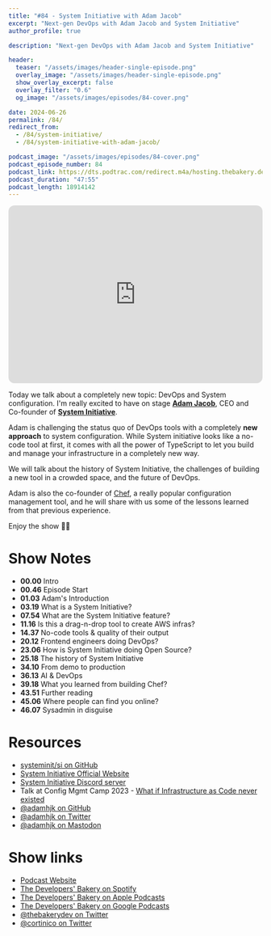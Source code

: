 ```yaml
---
title: "#84 - System Initiative with Adam Jacob"
excerpt: "Next-gen DevOps with Adam Jacob and System Initiative"
author_profile: true

description: "Next-gen DevOps with Adam Jacob and System Initiative"

header:
  teaser: "/assets/images/header-single-episode.png"
  overlay_image: "/assets/images/header-single-episode.png"
  show_overlay_excerpt: false
  overlay_filter: "0.6"
  og_image: "/assets/images/episodes/84-cover.png"

date: 2024-06-26
permalink: /84/
redirect_from:
  - /84/system-initiative/
  - /84/system-initiative-with-adam-jacob/

podcast_image: "/assets/images/episodes/84-cover.png"
podcast_episode_number: 84
podcast_link: https://dts.podtrac.com/redirect.m4a/hosting.thebakery.dev/84-thedevelopersbakery-systeminit.m4a
podcast_duration: "47:55"
podcast_length: 18914142
---
```


<iframe style="border-radius:12px" src="https://open.spotify.com/embed/episode/1cudmXVt5yXItF1YNbG2zQ?utm_source=generator" width="100%" height="352" frameBorder="0" allowfullscreen="" allow="autoplay; clipboard-write; encrypted-media; fullscreen; picture-in-picture" loading="lazy"></iframe>

Today we talk about a completely new topic: DevOps and System configuration. I'm really excited to have on stage [**Adam Jacob**](https://twitter.com/adamhjk), CEO and Co-founder of [**System Initiative**](https://www.systeminit.com/).

Adam is challenging the status quo of DevOps tools with a completely **new approach** to system configuration. While System initiative looks like a no-code tool at first, it comes with all the power of TypeScript to let you build and manage your infrastructure in a completely new way.

We will talk about the history of System Initiative, the challenges of building a new tool in a crowded space, and the future of DevOps.

Adam is also the co-founder of [Chef](https://github.com/chef/chef), a really popular configuration management tool, and he will share with us some of the lessons learned from that previous experience.

Enjoy the show 👨‍🍳

# Show Notes

- **00.00** Intro
- **00.46** Episode Start
- **01.03** Adam's Introduction
- **03.19** What is a System Initiative?
- **07.54** What are the System Initiative feature?
- **11.16** Is this a drag-n-drop tool to create AWS infras?
- **14.37** No-code tools & quality of their output
- **20.12** Frontend engineers doing DevOps?
- **23.06** How is System Initiative doing Open Source?
- **25.18** The history of System Initiative
- **34.10** From demo to production
- **36.13** AI & DevOps
- **39.18** What you learned from building Chef?
- **43.51** Further reading
- **45.06** Where people can find you online?
- **46.07** Sysadmin in disguise

# Resources

- <i class="fab fa-github"></i> [systeminit/si on GitHub](https://github.com/systeminit/si)
- <i class="fas fa-link"></i> [System Initiative Official Website](https://www.systeminit.com/)
- <i class="fab fa-discord"></i> [System Initiative Discord server](https://discord.gg/system-init)
- <i class="fab fa-youtube"></i> Talk at Config Mgmt Camp 2023 - [What if Infrastructure as Code never existed](https://youtu.be/a2RoLFzrFG0)
- <i class="fab fa-github"></i> [@adamhjk on GitHub](https://github.com/adamhjk)
- <i class="fab fa-twitter"></i> [@adamhjk on Twitter](https://twitter.com/adamhjk)
- <i class="fab fa-mastodon"></i> [@adamhjk on Mastodon](https://hachyderm.io/@adamhjk)

# Show links

- <i class="fas fa-link"></i> [Podcast Website](https://thebakery.dev)
- <i class="fab fa-spotify"></i> [The Developers' Bakery on Spotify](https://open.spotify.com/show/4jV6Yoz7D38sZJlYMzJm3k?si=AL3ske_0R_CKlEScMhYhug)
- <i class="fas fa-podcast"></i> [The Developers' Bakery on Apple Podcasts](https://podcasts.apple.com/us/podcast/the-developers-bakery/id1542849034)
- <i class="fab fa-google-play"></i> [The Developers' Bakery on Google Podcasts](https://podcasts.google.com/feed/aHR0cHM6Ly90aGViYWtlcnkuZGV2L3BvZGNhc3QueG1s)
- <i class="fab fa-twitter"></i> [@thebakerydev on Twitter](https://twitter.com/thebakerydev)
- <i class="fab fa-twitter"></i> [@cortinico on Twitter](https://twitter.com/cortinico)
